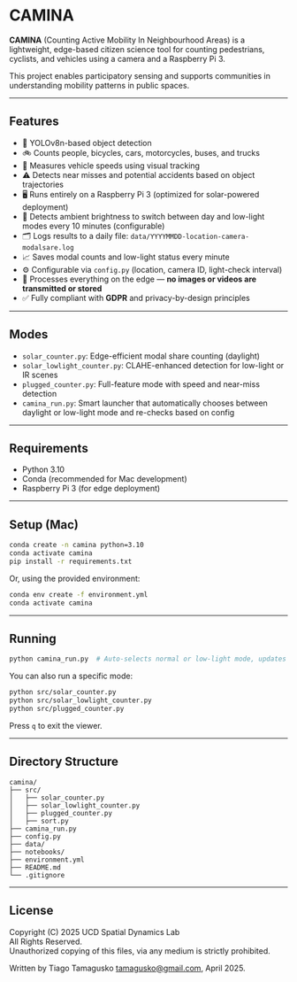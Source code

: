 # CAMINA

**CAMINA** (Counting Active Mobility In Neighbourhood Areas) is a lightweight, edge-based citizen science tool for counting pedestrians, cyclists, and vehicles using a camera and a Raspberry Pi 3.

This project enables participatory sensing and supports communities in understanding mobility patterns in public spaces.

---

## Features

- 🧠 YOLOv8n-based object detection
- 🚲 Counts people, bicycles, cars, motorcycles, buses, and trucks
- 📏 Measures vehicle speeds using visual tracking
- ⚠️ Detects near misses and potential accidents based on object trajectories
- 🖥️ Runs entirely on a Raspberry Pi 3 (optimized for solar-powered deployment)
- 🌙 Detects ambient brightness to switch between day and low-light modes every 10 minutes (configurable)
- 🗂 Logs results to a daily file: `data/YYYYMMDD-location-camera-modalsare.log`
- 📈 Saves modal counts and low-light status every minute
- ⚙️ Configurable via `config.py` (location, camera ID, light-check interval)
- 🔐 Processes everything on the edge — **no images or videos are transmitted or stored**
- ✅ Fully compliant with **GDPR** and privacy-by-design principles

---

## Modes

- `solar_counter.py`: Edge-efficient modal share counting (daylight)
- `solar_lowlight_counter.py`: CLAHE-enhanced detection for low-light or IR scenes
- `plugged_counter.py`: Full-feature mode with speed and near-miss detection
- `camina_run.py`: Smart launcher that automatically chooses between daylight or low-light mode and re-checks based on config

---

## Requirements

- Python 3.10
- Conda (recommended for Mac development)
- Raspberry Pi 3 (for edge deployment)

---

## Setup (Mac)

```bash
conda create -n camina python=3.10
conda activate camina
pip install -r requirements.txt
```

Or, using the provided environment:

```bash
conda env create -f environment.yml
conda activate camina
```

---

## Running

```bash
python camina_run.py  # Auto-selects normal or low-light mode, updates every N min
```

You can also run a specific mode:

```bash
python src/solar_counter.py
python src/solar_lowlight_counter.py
python src/plugged_counter.py
```

Press `q` to exit the viewer.

---

## Directory Structure

```
camina/
├── src/
│   ├── solar_counter.py
│   ├── solar_lowlight_counter.py
│   ├── plugged_counter.py
│   ├── sort.py
├── camina_run.py
├── config.py
├── data/
├── notebooks/
├── environment.yml
├── README.md
└── .gitignore
```

---

## License

Copyright (C) 2025 UCD Spatial Dynamics Lab  
All Rights Reserved.  
Unauthorized copying of this files, via any medium is strictly prohibited.

Written by Tiago Tamagusko <tamagusko@gmail.com>, April 2025.